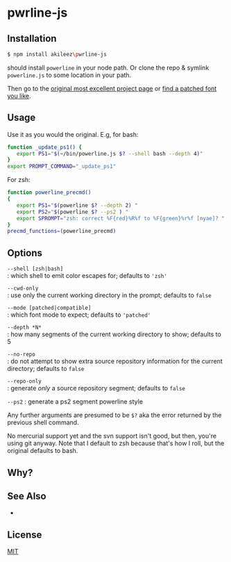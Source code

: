 # pwrline-js

## Installation
```sh
$ npm install akileez\pwrline-js
```
should install `powerline` in your node path. Or clone the repo & symlink `powerline.js` to some location in your path.

Then go to the [original most excellent project page](https://github.com/powerline/powerline) or [find a patched font you like](https://github.com/powerline/fonts).

## Usage
Use it as you would the original. E.g, for bash:

```sh
function _update_ps1() {
   export PS1="$(~/bin/powerline.js $? --shell bash --depth 4)"
}
export PROMPT_COMMAND="_update_ps1"
```

For zsh:

```sh
function powerline_precmd()
{
   export PS1="$(powerline $? --depth 2) "
   export PS2="$(powerline $? --ps2 ) "
   export SPROMPT="zsh: correct %F{red}%R%f to %F{green}%r%f [nyae]? " 
}
precmd_functions=(powerline_precmd)
```

## Options

`--shell [zsh|bash]`  
: which shell to emit color escapes for; defaults to `'zsh'`

`--cwd-only`  
: use only the current working directory in the prompt; defaults to `false`

`--mode [patched|compatible]`  
: which font mode to expect; defaults to `'patched'`

`--depth *N*`  
: how many segments of the current working directory to show; defaults to 5

`--no-repo`  
: do not attempt to show extra source repository information for the current directory; defaults to `false`

`--repo-only`  
: generate *only* a source repository segment; defaults to `false`

`--ps2`
: generate a ps2 segment powerline style

Any further arguments are presumed to be `$?` aka the error returned by the previous shell command.

No mercurial support yet and the svn support isn't good, but then, you're using git anyway. Note that I default to zsh because that's how I roll, but the original defaults to bash.

## Why?


## See Also
-

## License
[MIT](https://tldrlegal.com/license/mit-license)

